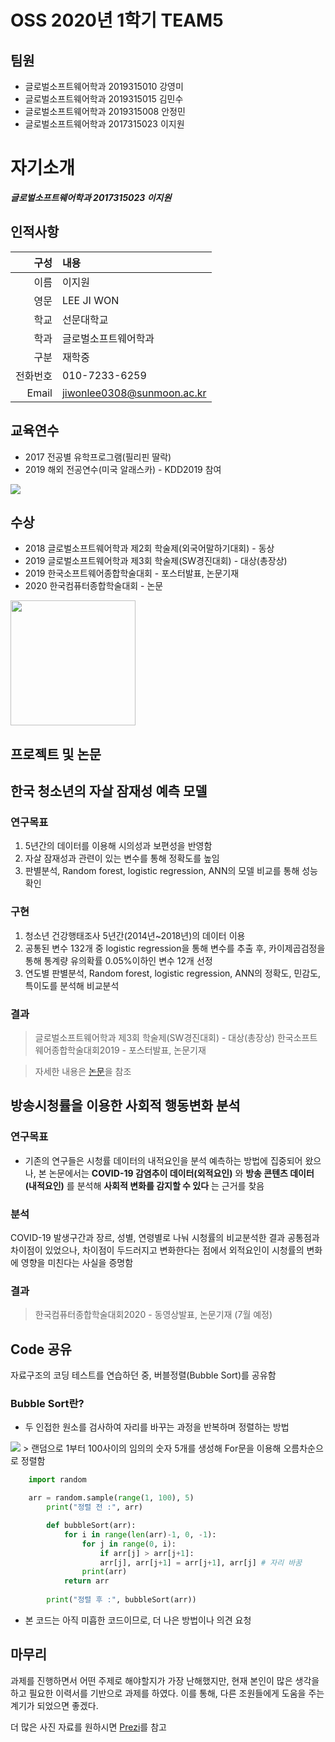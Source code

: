 
# OSS 2020년 1학기 TEAM5

## 팀원

* 글로벌소프트웨어학과 2019315010 강영미
* 글로벌소프트웨어학과 2019315015 김민수
* 글로벌소프트웨어학과 2019315008 안정민
* 글로벌소프트웨어학과 2017315023 이지원

# 자기소개

***글로벌소프트웨어학과 2017315023 이지원***

## 인적사항

| 구성 | 내용 |
|----:|:----|
| 이름 | 이지원 |
| 영문 | LEE JI WON | 
| 학교 | 선문대학교 |
| 학과 | 글로벌소프트웨어학과|
| 구분 | 재학중|
| 전화번호 | 010-7233-6259 |
| Email | jiwonlee0308@sunmoon.ac.kr |

## 교육연수
* 2017 전공별 유학프로그램(필리핀 딸락)
* 2019 해외 전공연수(미국 알래스카) - KDD2019 참여  
<img src="https://encrypted-tbn0.gstatic.com/images?q=tbn%3AANd9GcTOgrA0RSMTD9mSGWeUSSmk-_NCZMNnv6H7rQ&usqp=CAU">

## 수상
* 2018 글로벌소프트웨어학과 제2회 학술제(외국어말하기대회) - 동상  
* 2019 글로벌소프트웨어학과 제3회 학술제(SW경진대회) - 대상(총장상)  
* 2019 한국소프트웨어종합학술대회 - 포스터발표, 논문기재  
* 2020 한국컴퓨터종합학술대회 - 논문  
<img src="https://www.dailycc.net/news/photo/201911/566307_456178_3649.jpg" height="200">  

## 프로젝트 및 논문

한국 청소년의 자살 잠재성 예측 모델 
-------

### 연구목표
1. 5년간의 데이터를 이용해 시의성과 보편성을 반영함
2. 자살 잠재성과 관련이 있는 변수를 통해 정확도를 높임
3. 판별분석, Random forest, logistic regression, ANN의 모델 비교를 통해 성능확인

### 구현
1. 청소년 건강행태조사 5년간(2014년~2018년)의 데이터 이용
2. 공통된 변수 132개 중 logistic regression을 통해 변수를 추출 후, 카이제곱검정을 통해 통계량 유의확률 0.05%이하인 변수 12개 선정
3. 연도별 판별분석, Random forest, logistic regression, ANN의 정확도, 민감도, 특이도를 분석해 비교분석

### 결과 
> 글로벌소프트웨어학과 제3회 학술제(SW경진대회) - 대상(총장상)
> 한국소프트웨어종합학술대회2019 - 포스터발표, 논문기재

> 자세한 내용은 [논문](http://www.dbpia.co.kr.libproxy.sunmoon.ac.kr/journal/articleDetail?nodeId=NODE09301980 "paper1")을 참조  

방송시청률을 이용한 사회적 행동변화 분석
------

### 연구목표
* 기존의 연구들은 시청률 데이터의 내적요인을 분석 예측하는 방법에 집중되어 왔으나, 본 논문에서는 **COVID-19 감염추이 데이터(외적요인)** 와 **방송 콘텐츠 데이터(내적요인)** 를 분석해 **사회적 변화를 감지할 수 있다** 는 근거를 찾음

### 분석
COVID-19 발생구간과 장르, 성별, 연령별로 나눠 시청률의 비교분석한 결과 공통점과 차이점이 있었으나, 
차이점이 두드러지고 변화한다는 점에서 외적요인이 시청률의 변화에 영향을 미친다는 사실을 증명함

### 결과
> 한국컴퓨터종합학술대회2020 - 동영상발표, 논문기재 (7월 예정) 



## Code 공유

자료구조의 코딩 테스트를 연습하던 중, 버블정렬(Bubble Sort)를 공유함

### Bubble Sort란?
* 두 인접한 원소를 검사하여 자리를 바꾸는 과정을 반복하며 정렬하는 방법  
<img src="https://gmlwjd9405.github.io/images/algorithm-bubble-sort/bubble-sort.png">   
> 랜덤으로 1부터 100사이의 임의의 숫자 5개를 생성해 For문을 이용해 오름차순으로 정렬함

```python
    import random

    arr = random.sample(range(1, 100), 5) 
        print("정렬 전 :", arr) 

        def bubbleSort(arr):
            for i in range(len(arr)-1, 0, -1):
                for j in range(0, i):
                    if arr[j] > arr[j+1]:
                    arr[j], arr[j+1] = arr[j+1], arr[j] # 자리 바꿈
                print(arr)
            return arr
 
        print("정렬 후 :", bubbleSort(arr))
```

* 본 코드는 아직 미흡한 코드이므로, 더 나은 방법이나 의견 요청

## 마무리

과제를 진행하면서 어떤 주제로 해야할지가 가장 난해했지만, 현재 본인이 많은 생각을 하고 필요한 이력서를 기반으로 과제를 하였다. 
이를 통해, 다른 조원들에게 도움을 주는 계기가 되었으면 좋겠다.  

더 많은 사진 자료를 원하시면 [Prezi](https://prezi.com/view/giBSIUEyhp5GyBb8k2Gg/)를 참고

